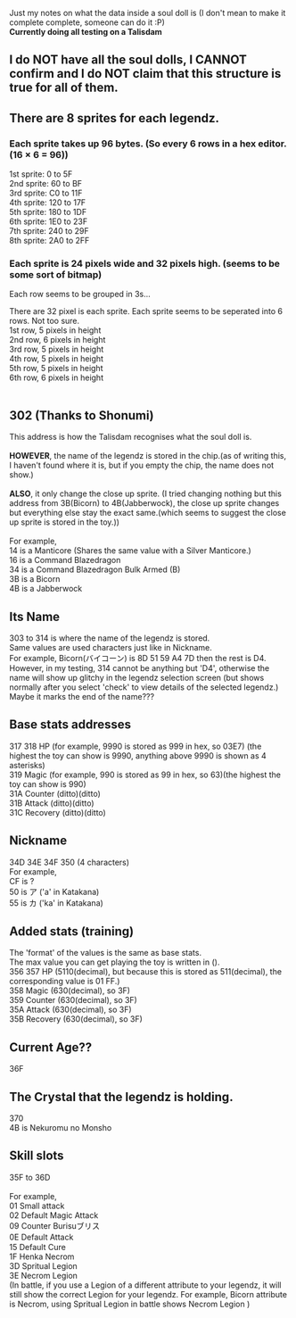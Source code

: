 Just my notes on what the data inside a soul doll is (I don't mean to make it complete complete, someone can do it :P)<br/>
**Currently doing all testing on a Talisdam**<br/>
## I do **NOT** have all the soul dolls, I **CANNOT** confirm and I do **NOT** claim that this structure is true for all of them.<br/>


## There are 8 sprites for each legendz.
### Each sprite takes up 96 bytes. (So every 6 rows in a hex editor. (16 × 6 = 96))<br/>
1st sprite: 0 to 5F<br/>
2nd sprite: 60 to BF<br/>
3rd sprite: C0 to 11F<br/>
4th sprite: 120 to 17F<br/>
5th sprite: 180 to 1DF<br/>
6th sprite: 1E0 to 23F<br/>
7th sprite: 240 to 29F<br/>
8th sprite: 2A0 to 2FF<br/>

### Each sprite is 24 pixels wide and 32 pixels high. (seems to be some sort of bitmap)<br/>
Each row seems to be grouped in 3s...

There are 32 pixel is each sprite. Each sprite seems to be seperated into 6 rows. Not too sure.<br/>
1st row, 5 pixels in height<br/>
2nd row, 6 pixels in height<br/>
3rd row, 5 pixels in height<br/>
4th row, 5 pixels in height<br/>
5th row, 5 pixels in height<br/>
6th row, 6 pixels in height<br/>
<br/>

## 302 (Thanks to Shonumi)
This address is how the Talisdam recognises what the soul doll is.<br/><br/>
 **HOWEVER**, the name of the legendz is stored in the chip.(as of writing this, I haven't found where it is, but if you empty the chip, the name does not show.)<br/><br/>
 **ALSO**, it only change the close up sprite. (I tried changing nothing but this address from 3B(Bicorn) to 4B(Jabberwock), the close up sprite changes but everything else stay the exact same.(which seems to suggest the close up sprite is stored in the toy.))<br/><br/>
For example,<br/>
14 is a Manticore (Shares the same value with a Silver Manticore.) <br/>
16 is a Command Blazedragon<br/>
34 is a Command Blazedragon Bulk Armed (B)<br/>
3B is a Bicorn<br/>
4B is a Jabberwock<br/>

## Its Name
303 to 314 is where the name of the legendz is stored.<br/>
Same values are used characters just like in Nickname.<br/>
For example, Bicorn(バイコーン) is 8D 51 59 A4 7D then the rest is D4.<br/>
However, in my testing, 314 cannot be anything but 'D4', otherwise the name will show up glitchy in the legendz selection screen (but shows normally after you select 'check' to view details of the selected legendz.) Maybe it marks the end of the name???<br/>



## Base stats addresses
317 318 HP (for example, 9990 is stored as 999 in hex, so 03E7) (the highest the toy can show is 9990, anything above 9990 is shown as 4 asterisks) <br/>
319 Magic  (for example, 990 is stored as 99 in hex, so 63)(the highest the toy can show is 990)<br/>
31A Counter (ditto)(ditto)<br/>
31B Attack (ditto)(ditto)<br/>
31C Recovery (ditto)(ditto)<br/>

## Nickname
34D 34E 34F 350 (4 characters)<br/>
For example,<br/>
CF is ?<br/>
50 is ア ('a' in Katakana)<br/>
55 is カ ('ka' in Katakana)<br/>

## Added stats (training)
The 'format' of the values is the same as base stats.<br/>
The max value you can get playing the toy is written in ().<br/>
356 357 HP (5110(decimal), but because this is stored as 511(decimal), the corresponding value is 01 FF.)<br/>
358 Magic (630(decimal), so 3F)<br/>
359 Counter (630(decimal), so 3F)<br/>
35A Attack (630(decimal), so 3F)<br/>
35B Recovery (630(decimal), so 3F)<br/>

## Current Age??
36F<br/>

## The Crystal that the legendz is holding.
370<br/>
4B is Nekuromu no Monsho<br/>

## Skill slots
35F to 36D<br/><br/>
For example, <br/>
01 Small attack <br/>
02 Default Magic Attack<br/>
09 Counter Burisuブリス<br/>
0E Default Attack　<br/>
15 Default Cure<br/>
1F Henka Necrom<br/>
3D Spritual Legion<br/>
3E Necrom Legion<br/>
(In battle, if you use a Legion of a different attribute to your legendz, it will still show the correct Legion for your legendz. For example, Bicorn attribute is Necrom, using Spritual Legion in battle shows Necrom Legion )<br/>




